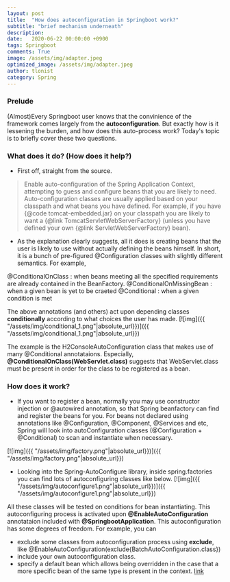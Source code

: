 ```yaml
---
layout: post
title:  "How does autoconfiguration in Springboot work?"
subtitle: "brief mechanism underneath"
description:
date:   2020-06-22 00:00:00 +0900
tags: Springboot
comments: True
image: /assets/img/adapter.jpeg
optimized_image: /assets/img/adapter.jpeg
author: tlonist
category: Spring
---
```



### Prelude

(Almost)Every Springboot user knows that the convinience of the framework comes largely from the **autoconfiguration**. But exactly how is it lessening the burden, and how does this auto-process work? Today's topic is to briefly cover these two questions.

### What does it do? (How does it help?)

- First off, straight from the source.
>Enable auto-configuration of the Spring Application Context, attempting to guess and
configure beans that you are likely to need. Auto-configuration classes are usually
applied based on your classpath and what beans you have defined. For example, if you
have {@code tomcat-embedded.jar} on your classpath you are likely to want a
{@link TomcatServletWebServerFactory} (unless you have defined your own
>{@link ServletWebServerFactory} bean).

- As the explanation clearly suggests, all it does is creating beans that the user is likely to use without actually defining the beans himself. In short, it is a bunch of pre-figured @Configuration classes with slightly different semantics. For example,

@ConditionalOnClass : when beans meeting all the specified requirements are already contained in the BeanFactory. 
@ConditionalOnMissingBean : when a given bean is yet to be craeted
@Conditional : when a given condition is met

The above annotations (and others) act upon depending classes **conditionally** according to what choices the user has made. 
[![img]({{ "/assets/img/conditional_1.png"|absolute_url}})]({{ "/assets/img/conditional_1.png"|absolute_url}})

The example is the H2ConsoleAutoConfiguration class that makes use of many @Conditional annotataions. Especially, **@ConditionalOnClass(WebServlet.class)** suggests that WebServlet.class must be present in order for the class to be registered as a bean.


### How does it work?

- If you want to register a bean, normally you may use constructor injection or @autowired annotation, so that Spring beanfactory can find and register the beans for you. For beans not declared using annotations like @Configuration, @Component, @Services and etc, Spring will look into autoConfiguration classes (@Configuration + @Conditional) to scan and instantiate when necessary.

[![img]({{ "/assets/img/factory.png"|absolute_url}})]({{ "/assets/img/factory.png"|absolute_url}})

- Looking into the Spring-AutoConfigure library, inside spring.factories you can find lots of autoconfiguring classes like below.
[![img]({{ "/assets/img/autoconfigure1.png"|absolute_url}})]({{ "/assets/img/autoconfigure1.png"|absolute_url}})

All these classes will be tested on conditions for bean instantiating. This autoconfiguring process is activated upon **@EnableAutoConfiguration** annotataion included with **@SpringbootApplication**. This autoconfiguration has some degrees of freedom. For example, you can
- exclude some classes from autoconfiguration process using **exclude**, like @EnableAutoConfiguration(exclude{BatchAutoConfiguration.class})
- include your own autoconfiguration class.
- specify a default bean which allows being overridden in the case that a more specific bean of the same type is present in the context. [link](https://stackoverflow.com/questions/50796810/what-does-the-spring-annotation-conditionalonmissingbean-do)


